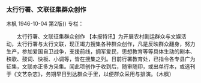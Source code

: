 ### 太行行署、文联征集群众创作
木枫
1946-10-04
第2版()
专栏：

　　太行行署、文联征集群众创作
    【本报特讯】为开展农村剧运群众与文娱活动，太行行署与太行文联，现正竭力搜集各种群众创作，凡是反映群众翻身，努力生产，参加爱国自卫战争，支援前线，拥军爱民，思想教育等等具体生动的剧本、秧歌、鼓词、快板、小调等，皆在搜集之列。日前行署教育处，已指令各专县广为征集，文联亦正多方采集。闻此项创作于收到后，随审随印，或出单行本，或选刊于《文艺杂志》，务期早日到达群众手里，以便群众采用与排演。（木枫）
